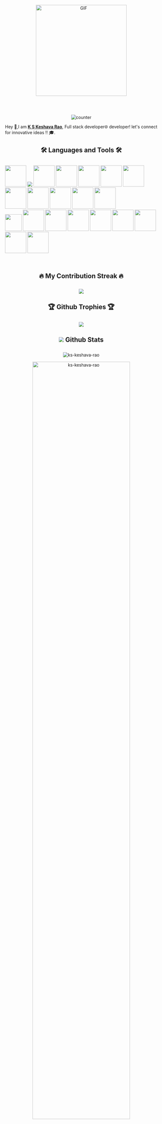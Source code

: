 
<!-- <p align="center">
  <img src="https://media.giphy.com/media/MeJgB3yMMwIaHmKD4z/giphy.gif" width="30%">
</p>
<br> -->
<p align="center">
  <img alt="GIF" src="https://media3.giphy.com/media/zMukICnMEZmSf8zvXd/giphy.gif?cid=ecf05e47jj4bw0qm7a35f66e6kbhlsvhh0gb3oju8rsz2do3&ep=v1_gifs_search&rid=giphy.gif&ct=g&ct=g" width="300px" height="300px"/>
</p>
<br>
<br>
<p align="center">
     <img src="https://profile-counter.glitch.me/{ks-keshava-rao}/count.svg"  alt="counter"/>
</p>

Hey 👋,I am <strong><a href="https://github.com/ks-keshava-rao/" target="_blank">K S Keshava Rao</a></strong>, Full stack developer:globe_with_meridians: developer! let's connect for innovative ideas !! 🎓. 

### <h2 align="center">🛠️ Languages and Tools 🛠️<h2/>

<p align="center">

<!--   <code><img width="70px" src="https://img.icons8.com/color/2x/react-native.png"></code> -->
<!--   <code><img height="70px" src="https://cdn.worldvectorlogo.com/logos/nextjs-3.svg"></code> -->
  <code><img width="70px" src="https://img.icons8.com/color/2x/nodejs.png"></code>
  <code><img src="https://www.vectorlogo.zone/logos/expressjs/expressjs-ar21.svg"></code>
  <code><img width="70px"  src="https://img.icons8.com/color/2x/javascript.png"></code>
  <code><img width="70px"  src="https://www.vectorlogo.zone/logos/reactjs/reactjs-icon.svg"></code>
  <code><img width="70px"  src="https://www.vectorlogo.zone/logos/unity3d/unity3d-icon.svg"></code>
  <code><img width="70px"  src="https://www.vectorlogo.zone/logos/opencv/opencv-icon.svg"></code>
  <code><img width="70px"  src="https://www.vectorlogo.zone/logos/github/github-icon.svg"></code>
  <code><img width="70px"  src="https://img.icons8.com/color/2x/python.png"></code>
  <code ><img width="70px" width="50px" src="https://img.icons8.com/color/2x/html-5.png"></code>
  <code><img width="70px"  src="https://img.icons8.com/color/2x/css3.png"></code>
  <code><img width="70px" src="https://img.icons8.com/color/50/000000/git.png"/></code>
  <code><img width="70px" src="https://img.icons8.com/fluent/50/000000/console.png"/></code>
  <code> <img  width="55px" src="https://github.com/bestofjs/bestofjs-webui/blob/master/public/logos/vscode.svg"></code>
  <code><img width="70px" src="https://img.icons8.com/color/50/000000/firebase.png"/></code>
  <code><img width="70px" src="https://img.icons8.com/color/50/000000/redux.png"/></code>
  <code><img width="70px" src="https://www.vectorlogo.zone/logos/getbootstrap/getbootstrap-icon.svg"/></code>
  <code><img width="70px"  src="https://www.vectorlogo.zone/logos/redis/redis-icon.svg"></code>
  <code><img width="70px"  src="https://www.vectorlogo.zone/logos/google_cloud/google_cloud-icon.svg"></code>
<code><img width="70px"  src="https://www.vectorlogo.zone/logos/java/java-icon.svg"></code>
  <code><img width="70px"  src="https://www.vectorlogo.zone/logos/gradle/gradle-ar21.svg"></code>
  <code><img width="70px"  src="https://www.vectorlogo.zone/logos/springio/springio-ar21.svg"></code>


</p>
</br>

### <h2 align="center">🔥 My Contribution Streak 🔥<h2/>

<p align="center">
  <a href="https://github.com/ks-keshava-rao/github-readme-streak-stats">
    <img src="https://github-readme-streak-stats.herokuapp.com/?user=ks-keshava-rao&count_private=true&theme=dark&hide_border=true&background=0D1117&stroke=0000"/>
  </a>

### <h2 align="center">🏆 Github Trophies 🏆<h2/>

<p align="center">
  <a href="https://github.com/ryo-ma/github-profile-trophy" target="_blank">
    <img src="https://github-profile-trophy.vercel.app/?username=ks-keshava-rao&row=2&column=4&margin-w=8&margin-h=8&theme=gruvbox&count_private=true"/>
  </a>
</p>

### <h2 align="center"><img src="https://cutt.ly/KblcWC8"> Github Stats<h2/>



<p align="center">
<img src="https://github-readme-stats.vercel.app/api?username=ks-keshava-rao&show_icons=true&theme=gotham&count_private=true" alt="ks-keshava-rao" />
</p>

  
<p align="center">
<img width="80%" height="80%" src="https://github-readme-activity-graph.vercel.app/graph?username=ks-keshava-rao&theme=react-dark&count_private=true" alt="ks-keshava-rao" />
</p>


<br/>
<br/>


<p align="center">
  <a href='https://www.linkedin.com/in/k-s-keshava-rao-97a7b2174'>
    <b><i>Let's connect!</i></b>
  </a>
 </p>
